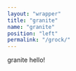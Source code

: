 ```yaml
---
layout: "wrapper"
title: "granite"
name: "granite"
position: "left"
permalink: "/grock/"
---
```


granite hello!
